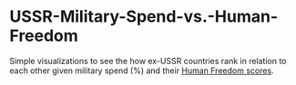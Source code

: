 # USSR-Military-Spend-vs.-Human-Freedom

Simple visualizations to see the how ex-USSR countries rank in relation to each other given military spend (%) and their [Human Freedom scores](https://www.cato.org/human-freedom-index-new).
